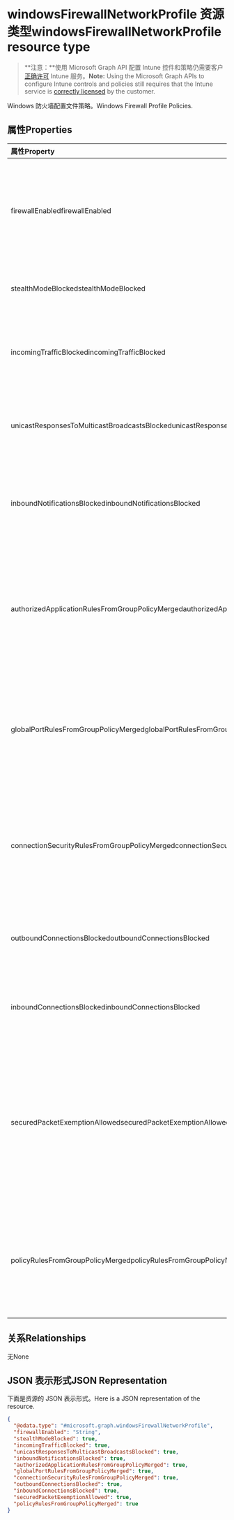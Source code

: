 # <a name="windowsfirewallnetworkprofile-resource-type"></a><span data-ttu-id="e1b3d-101">windowsFirewallNetworkProfile 资源类型</span><span class="sxs-lookup"><span data-stu-id="e1b3d-101">windowsFirewallNetworkProfile resource type</span></span>

> <span data-ttu-id="e1b3d-102">**注意：**使用 Microsoft Graph API 配置 Intune 控件和策略仍需要客户[正确许可](https://go.microsoft.com/fwlink/?linkid=839381) Intune 服务。</span><span class="sxs-lookup"><span data-stu-id="e1b3d-102">**Note:** Using the Microsoft Graph APIs to configure Intune controls and policies still requires that the Intune service is [correctly licensed](https://go.microsoft.com/fwlink/?linkid=839381) by the customer.</span></span>

<span data-ttu-id="e1b3d-103">Windows 防火墙配置文件策略。</span><span class="sxs-lookup"><span data-stu-id="e1b3d-103">Windows Firewall Profile Policies.</span></span>
## <a name="properties"></a><span data-ttu-id="e1b3d-104">属性</span><span class="sxs-lookup"><span data-stu-id="e1b3d-104">Properties</span></span>
|<span data-ttu-id="e1b3d-105">属性</span><span class="sxs-lookup"><span data-stu-id="e1b3d-105">Property</span></span>|<span data-ttu-id="e1b3d-106">类型</span><span class="sxs-lookup"><span data-stu-id="e1b3d-106">Type</span></span>|<span data-ttu-id="e1b3d-107">说明</span><span class="sxs-lookup"><span data-stu-id="e1b3d-107">Description</span></span>|
|:---|:---|:---|
|<span data-ttu-id="e1b3d-108">firewallEnabled</span><span class="sxs-lookup"><span data-stu-id="e1b3d-108">firewallEnabled</span></span>|<span data-ttu-id="e1b3d-109">String</span><span class="sxs-lookup"><span data-stu-id="e1b3d-109">String</span></span>|<span data-ttu-id="e1b3d-110">打开防火墙和高级安全执行 可取值为：`notConfigured`、`blocked`、`allowed`。</span><span class="sxs-lookup"><span data-stu-id="e1b3d-110">Turn on the firewall and advanced security enforcement Possible values are: `notConfigured`, `blocked`, `allowed`.</span></span>|
|<span data-ttu-id="e1b3d-111">stealthModeBlocked</span><span class="sxs-lookup"><span data-stu-id="e1b3d-111">stealthModeBlocked</span></span>|<span data-ttu-id="e1b3d-112">布尔值</span><span class="sxs-lookup"><span data-stu-id="e1b3d-112">Boolean</span></span>|<span data-ttu-id="e1b3d-113">防止服务器在隐藏模式下运行</span><span class="sxs-lookup"><span data-stu-id="e1b3d-113">Prevent the server from operating in stealth mode</span></span>|
|<span data-ttu-id="e1b3d-114">incomingTrafficBlocked</span><span class="sxs-lookup"><span data-stu-id="e1b3d-114">incomingTrafficBlocked</span></span>|<span data-ttu-id="e1b3d-115">布尔值</span><span class="sxs-lookup"><span data-stu-id="e1b3d-115">Boolean</span></span>|<span data-ttu-id="e1b3d-116">配置防火墙以阻止所有传入通信，无论其他策略设置为何</span><span class="sxs-lookup"><span data-stu-id="e1b3d-116">Configures the firewall to block all incoming traffic regardless of other policy settings</span></span>|
|<span data-ttu-id="e1b3d-117">unicastResponsesToMulticastBroadcastsBlocked</span><span class="sxs-lookup"><span data-stu-id="e1b3d-117">unicastResponsesToMulticastBroadcastsBlocked</span></span>|<span data-ttu-id="e1b3d-118">布尔值</span><span class="sxs-lookup"><span data-stu-id="e1b3d-118">Boolean</span></span>|<span data-ttu-id="e1b3d-119">配置防火墙以阻止对多播广播通信的单播响应</span><span class="sxs-lookup"><span data-stu-id="e1b3d-119">Configures the firewall to block unicast responses to multicast broadcast traffic</span></span>|
|<span data-ttu-id="e1b3d-120">inboundNotificationsBlocked</span><span class="sxs-lookup"><span data-stu-id="e1b3d-120">inboundNotificationsBlocked</span></span>|<span data-ttu-id="e1b3d-121">布尔值</span><span class="sxs-lookup"><span data-stu-id="e1b3d-121">Boolean</span></span>|<span data-ttu-id="e1b3d-122">阻止应用程序在端口上侦听时，避免防火墙显示通知</span><span class="sxs-lookup"><span data-stu-id="e1b3d-122">Prevents the firewall from displaying notifications when an application is blocked from listening on a port</span></span>|
|<span data-ttu-id="e1b3d-123">authorizedApplicationRulesFromGroupPolicyMerged</span><span class="sxs-lookup"><span data-stu-id="e1b3d-123">authorizedApplicationRulesFromGroupPolicyMerged</span></span>|<span data-ttu-id="e1b3d-124">布尔值</span><span class="sxs-lookup"><span data-stu-id="e1b3d-124">Boolean</span></span>|<span data-ttu-id="e1b3d-125">配置防火墙，将组策略中的授权应用程序规则与本地存储合并，而不是忽略本地存储规则</span><span class="sxs-lookup"><span data-stu-id="e1b3d-125">Configures the firewall to merge authorized application rules from group policy with those from local store instead of ignoring the local store rules</span></span>|
|<span data-ttu-id="e1b3d-126">globalPortRulesFromGroupPolicyMerged</span><span class="sxs-lookup"><span data-stu-id="e1b3d-126">globalPortRulesFromGroupPolicyMerged</span></span>|<span data-ttu-id="e1b3d-127">布尔值</span><span class="sxs-lookup"><span data-stu-id="e1b3d-127">Boolean</span></span>|<span data-ttu-id="e1b3d-128">配置防火墙，将组策略中的全局端口规则与本地存储合并，而不是忽略本地存储规则</span><span class="sxs-lookup"><span data-stu-id="e1b3d-128">Configures the firewall to merge global port rules from group policy with those from local store instead of ignoring the local store rules</span></span>|
|<span data-ttu-id="e1b3d-129">connectionSecurityRulesFromGroupPolicyMerged</span><span class="sxs-lookup"><span data-stu-id="e1b3d-129">connectionSecurityRulesFromGroupPolicyMerged</span></span>|<span data-ttu-id="e1b3d-130">布尔值</span><span class="sxs-lookup"><span data-stu-id="e1b3d-130">Boolean</span></span>|<span data-ttu-id="e1b3d-131">配置防火墙，将组策略中的连接安全规则与本地存储合并，而不是忽略本地存储规则</span><span class="sxs-lookup"><span data-stu-id="e1b3d-131">Configures the firewall to merge connection security rules from group policy with those from local store instead of ignoring the local store rules</span></span>|
|<span data-ttu-id="e1b3d-132">outboundConnectionsBlocked</span><span class="sxs-lookup"><span data-stu-id="e1b3d-132">outboundConnectionsBlocked</span></span>|<span data-ttu-id="e1b3d-133">布尔值</span><span class="sxs-lookup"><span data-stu-id="e1b3d-133">Boolean</span></span>|<span data-ttu-id="e1b3d-134">配置防火墙，在默认情况下阻止所有传出连接</span><span class="sxs-lookup"><span data-stu-id="e1b3d-134">Configures the firewall to block all outgoing connections by default</span></span>|
|<span data-ttu-id="e1b3d-135">inboundConnectionsBlocked</span><span class="sxs-lookup"><span data-stu-id="e1b3d-135">inboundConnectionsBlocked</span></span>|<span data-ttu-id="e1b3d-136">布尔值</span><span class="sxs-lookup"><span data-stu-id="e1b3d-136">Boolean</span></span>|<span data-ttu-id="e1b3d-137">配置防火墙，在默认情况下阻止所有传入连接</span><span class="sxs-lookup"><span data-stu-id="e1b3d-137">Configures the firewall to block all incoming connections by default</span></span>|
|<span data-ttu-id="e1b3d-138">securedPacketExemptionAllowed</span><span class="sxs-lookup"><span data-stu-id="e1b3d-138">securedPacketExemptionAllowed</span></span>|<span data-ttu-id="e1b3d-139">布尔值</span><span class="sxs-lookup"><span data-stu-id="e1b3d-139">Boolean</span></span>|<span data-ttu-id="e1b3d-140">配置防火墙，允许主机计算机响应未经请求的网络通信（如果该通信受 IPSec 保护），即使 stealthModeBlocked 设置为 true</span><span class="sxs-lookup"><span data-stu-id="e1b3d-140">Configures the firewall to allow the host computer to respond to unsolicited network traffic of that traffic is secured by IPSec even when stealthModeBlocked is set to true</span></span>|
|<span data-ttu-id="e1b3d-141">policyRulesFromGroupPolicyMerged</span><span class="sxs-lookup"><span data-stu-id="e1b3d-141">policyRulesFromGroupPolicyMerged</span></span>|<span data-ttu-id="e1b3d-142">布尔值</span><span class="sxs-lookup"><span data-stu-id="e1b3d-142">Boolean</span></span>|<span data-ttu-id="e1b3d-143">配置防火墙，将组策略中的防火墙规则与本地存储合并，而不是忽略本地存储规则</span><span class="sxs-lookup"><span data-stu-id="e1b3d-143">Configures the firewall to merge Firewall Rule policies from group policy with those from local store instead of ignoring the local store rules</span></span>|

## <a name="relationships"></a><span data-ttu-id="e1b3d-144">关系</span><span class="sxs-lookup"><span data-stu-id="e1b3d-144">Relationships</span></span>
<span data-ttu-id="e1b3d-145">无</span><span class="sxs-lookup"><span data-stu-id="e1b3d-145">None</span></span>
## <a name="json-representation"></a><span data-ttu-id="e1b3d-146">JSON 表示形式</span><span class="sxs-lookup"><span data-stu-id="e1b3d-146">JSON Representation</span></span>
<span data-ttu-id="e1b3d-147">下面是资源的 JSON 表示形式。</span><span class="sxs-lookup"><span data-stu-id="e1b3d-147">Here is a JSON representation of the resource.</span></span>
<!-- {
  "blockType": "resource",
  "keyProperty": "id",
  "@odata.type": "microsoft.graph.windowsFirewallNetworkProfile"
}
-->
``` json
{
  "@odata.type": "#microsoft.graph.windowsFirewallNetworkProfile",
  "firewallEnabled": "String",
  "stealthModeBlocked": true,
  "incomingTrafficBlocked": true,
  "unicastResponsesToMulticastBroadcastsBlocked": true,
  "inboundNotificationsBlocked": true,
  "authorizedApplicationRulesFromGroupPolicyMerged": true,
  "globalPortRulesFromGroupPolicyMerged": true,
  "connectionSecurityRulesFromGroupPolicyMerged": true,
  "outboundConnectionsBlocked": true,
  "inboundConnectionsBlocked": true,
  "securedPacketExemptionAllowed": true,
  "policyRulesFromGroupPolicyMerged": true
}
```



